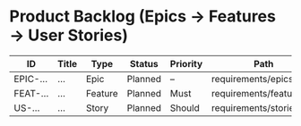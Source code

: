 # Product Backlog (Epics → Features → User Stories)

| ID | Title | Type | Status | Priority | Path |
|----|-------|------|--------|----------|------|
| EPIC-… | … | Epic | Planned | – | requirements/epics/… |
| FEAT-… | … | Feature | Planned | Must | requirements/features/… |
| US-…   | … | Story | Planned | Should | requirements/stories/… |
